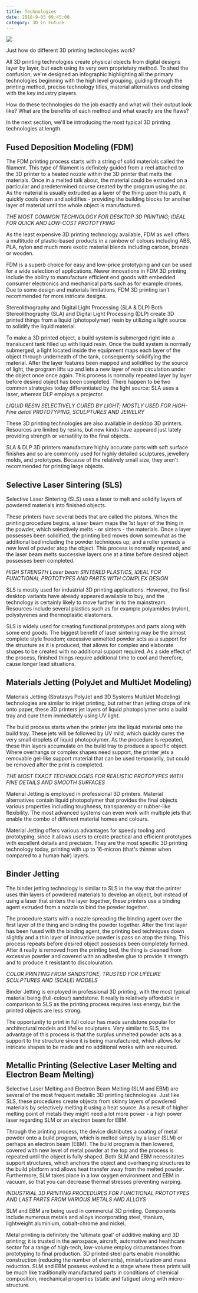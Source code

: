 ```yaml
---
title: Technologies
date: 2018-9-05 09:45:00
category: 3D in Future
---
```


![](/img/4.jpg)

Just how do different 3D printing technologies work?

All 3D printing technologies create physical objects from digital designs layer by layer, but each using its very own proprietary method. To shed the confusion, we're designed an infographic highlighting all the primary technologies beginning with the high level grouping, guiding through the printing method, precise technology titles, material alternatives and closing with the key industry players.

<!-- more -->

How do these technologies do the job exactly and what will their output look like? What are the benefits of each method and what exactly are the flaws?

In the next section, we'll be introducing the most typical 3D printing technologies at length.

## Fused Deposition Modeling (FDM)

The FDM printing process starts with a string of solid materials called the filament. This type of filament is definitely guided from a reel attached to the 3D printer to a heated nozzle within the 3D printer that melts the materials. Once in a melted talk about, the material could be extruded on a particular and predetermined course created by the program using the pc. As the material is usually extruded as a layer of the thing upon this path, it quickly cools down and solidifies - providing the building blocks for another layer of material until the whole object is manufactured.

*THE MOST COMMON TECHNOLOGY FOR DESKTOP 3D PRINTING; IDEAL FOR QUICK AND LOW-COST PROTOTYPING*

As the least expensive 3D printing technology available, FDM as well offers a multitude of plastic-based products in a rainbow of colours including ABS, PLA, nylon and much more exotic material blends including carbon, bronze or wooden.

FDM is a superb choice for easy and low-price prototyping and can be used for a wide selection of applications. Newer innovations in FDM 3D printing include the ability to manufacture efficient end goods with embedded consumer electronics and mechanical parts such as for example drones. Due to some design and materials limitations, FDM 3D printing isn't recommended for more intricate designs.

Stereolithography and Digital Light Processing (SLA & DLP)
Both Stereolithography (SLA) and Digital Light Processing (DLP) create 3D printed things from a liquid (photopolymer) resin by utilizing a light source to solidify the liquid material.

To make a 3D printed object, a build system is submerged right into a translucent tank filled up with liquid resin. Once the build system is normally submerged, a light located inside the equipment maps each layer of the object through underneath of the tank, consequently solidifying the material. After the layer features been mapped and solidified by the source of light, the program lifts up and lets a new layer of resin circulation under the object once once again. This process is normally repeated layer by layer before desired object has been completed. There happen to be two common strategies today differentiated by the light source: SLA uses a laser, whereas DLP employs a projector.

*LIQUID RESIN SELECTIVELY CURED BY LIGHT; MOSTLY USED FOR HIGH-Fine detail PROTOTYPING, SCULPTURES AND JEWELRY*

These 3D printing technologies are also available in desktop 3D printers. Resources are limited by resins, but new kinds have appeared just lately providing strength or versatility to the final objects.

SLA & DLP 3D printers manufacture highly accurate parts with soft surface finishes and so are commonly used for highly detailed sculptures, jewellery molds, and prototypes. Because of the relatively small size, they aren't recommended for printing large objects.

## Selective Laser Sintering (SLS)

Selective Laser Sintering (SLS) uses a laser to melt and solidify layers of powdered materials into finished objects.

These printers have several beds that are called the pistons. When the printing procedure begins, a laser beam maps the 1st layer of the thing in the powder, which selectively melts - or sinters - the materials. Once a layer possesses been solidified, the printing bed moves down somewhat as the additional bed including the powder techniques up; and a roller spreads a new level of powder atop the object. This process is normally repeated, and the laser beam melts successive layers one at a time before desired object possesses been completed.

*HIGH STRENGTH Laser beam SINTERED PLASTICS, IDEAL FOR FUNCTIONAL PROTOTYPES AND PARTS WITH COMPLEX DESIGN*

SLS is mostly used for industrial 3D printing applications. However, the first desktop variants have already appeared available to buy, and the technology is certainly likely to move further in to the mainstream. Resources include several plastics such as for example polyamides (nylon), polystyrenes and thermoplastic elastomers.

SLS is widely used for creating functional prototypes and parts along with some end goods. The biggest benefit of laser sintering may be the almost complete style freedom; excessive unmelted powder acts as a support for the structure as it is produced, that allows for complex and elaborate shapes to be created with no additional support required. As a side effect of the process, finished things require additional time to cool and therefore, cause longer lead situations.

## Materials Jetting (PolyJet and MultiJet Modeling)

Materials Jetting (Stratasys PolyJet and 3D Systems MultiJet Modeling) technologies are similar to inkjet printing, but rather than jetting drops of ink onto paper, these 3D printers jet layers of liquid photopolymer onto a build tray and cure them immediately using UV light.

The build process starts when the printer jets the liquid material onto the build tray. These jets will be followed by UV mild, which quickly cures the very small droplets of liquid photopolymer. As the procedure is repeated, these thin layers accumulate on the build tray to produce a specific object. Where overhangs or complex shapes need support, the printer jets a removable gel-like support material that can be used temporarily, but could be removed after the print is completed.

*THE MOST EXACT TECHNOLOGIES FOR REALISTIC PROTOTYPES WITH FINE DETAILS AND SMOOTH SURFACES*

Material Jetting is employed in professional 3D printers. Material alternatives contain liquid photopolymer that provides the final objects various properties including toughness, transparency or rubber-like flexibility. The most advanced systems can even work with multiple jets that enable the combo of different material homes and colours.

Material Jetting offers various advantages for speedy tooling and prototyping, since it allows users to create practical and efficient prototypes with excellent details and precision. They are the most specific 3D printing technology today, printing with up to 16-micron (that's thinner when compared to a human hair) layers.

## Binder Jetting

The binder jetting technology is similar to SLS in the way that the printer uses thin layers of powdered materials to develop an object, but instead of using a laser that sinters the layer together, these printers use a binding agent extruded from a nozzle to bind the powder together.

The procedure starts with a nozzle spreading the binding agent over the first layer of the thing and binding the powder together. After the first layer has been fused with the binding agent, the printing bed techniques down slightly and a thin layer of innovative powder is pass on atop the thing. This process repeats before desired object possesses been completely formed. After it really is removed from the printing bed, the thing is cleaned from excessive powder and covered with an adhesive glue to provide it strength and to produce it resistant to discolouration.

*COLOR PRINTING FROM SANDSTONE, TRUSTED FOR LIFELIKE SCULPTURES AND (SCALE) MODELS*

Binder Jetting is employed in professional 3D printing, with the most typical material being (full-colour) sandstone. It really is relatively affordable in comparison to SLS as the printing process requires less energy, but the printed objects are less strong.

The opportunity to print in full colour has made sandstone popular for architectural models and lifelike sculptures. Very similar to SLS, the advantage of this process is that the surplus unmelted powder acts as a support to the structure since it is being manufactured, which allows for intricate shapes to be made and no additional works with are required.

## Metallic Printing (Selective Laser Melting and Electron Beam Melting)

Selective Laser Melting and Electron Beam Melting (SLM and EBM) are several of the most frequent metallic 3D printing technologies. Just like SLS, these procedures create objects from skinny layers of powdered materials by selectively melting it using a heat source. As a result of higher melting point of metals they might need a lot more power - a high power laser regarding SLM or an electron beam for EBM.

Through the printing process, the device distributes a coating of metal powder onto a build program, which is melted simply by a laser (SLM) or perhaps an electron beam (EBM). The build program is then lowered, covered with new level of metal powder at the top and the process is repeated until the object is fully shaped. Both SLM and EBM necessitates support structures, which anchors the object and overhanging structures to the build platform and allows heat transfer away from the melted powder. Furthermore, SLM takes place in a low oxygen environment and EBM in vacuum, so that you can decrease thermal stresses preventing warping.

*INDUSTRIAL 3D PRINTING PROCEDURES FOR FUNCTIONAL PROTOTYPES AND LAST PARTS FROM VARIOUS METALS AND ALLOYS*

SLM and EBM are being used in commercial 3D printing. Components include numerous metals and alloys incorporating steel, titanium, lightweight aluminium, cobalt-chrome and nickel.

Metal printing is definitely the 'ultimate goal' of additive making and 3D printing; it is trusted in the aerospace, aircraft, automotive and healthcare sector for a range of high-tech, low-volume employ circumstances from prototyping to final production. 3D printed steel parts enable monolithic construction (reducing the number of elements), miniaturization and mass reduction. SLM and EBM possess evolved to a stage where these prints will be much like traditionally manufactured parts in conditions of chemical composition, mechanical properties (static and fatigue) along with micro-structure.
